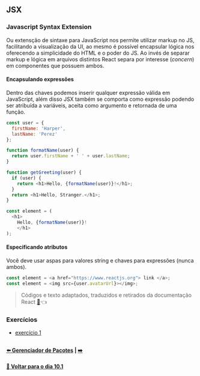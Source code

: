 ## JSX

### Javascript Syntax Extension
Ou extensção de sintaxe para JavaScript nos permite utilizar markup no JS, facilitando a visualização da UI, ao mesmo é possível encapsular lógica nos oferecendo a simplicidade do HTML e o poder do JS.
Ao invés de separar markup e lógica em arquivos distintos React separa por interesse (*concern*) em componentes que possuem ambos.

#### Encapsulando expressões
Dentro das chaves podemos inserir qualquer expressão válida em JavaScript, além disso JSX também se comporta como expressão podendo ser atribuída a variáveis, aceita como argumento e retornada de uma função.
~~~javascript
const user = {
  firstName: 'Harper',
  lastName: 'Perez'
};

function formatName(user) {
  return user.firstName + ' ' + user.lastName;
}

function getGreeting(user) {
  if (user) {
    return <h1>Hello, {formatName(user)}!</h1>;  
  }
  return <h1>Hello, Stranger.</h1>;
}

const element = (
  <h1>
    Hello, {formatName(user)}!
	</h1>
);
~~~
#### Especificando atributos
Você deve usar aspas para valores string e chaves para expressões (nunca ambos).
~~~javascript
const element = <a href="https://www.reactjs.org"> link </a>;
const element = <img src={user.avatarUrl}></img>;
~~~
> Códigos e texto adaptados, traduzidos e retirados da documentação React [:page_facing_up:](https://reactjs.org/docs/introducing-jsx.html):point_left:

### Exercícios
- [exercício 1](https://github.com/nnnnadia/trybe-exercicios/commit/dc56288996435ba5bea4c5a6a5922dddae246f55)

##

#### [:arrow_left: Gerenciador de Pacotes](./gerenciador-pacotes.md#gerenciador-de-pacotes) | [ :arrow_right:](./.md#)

#### [:date: Voltar para o dia 10.1](../#101-hello-world-no-react)
